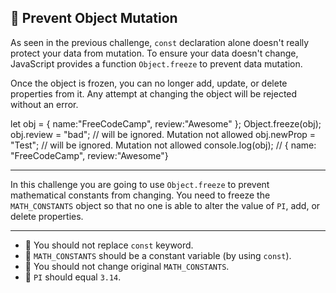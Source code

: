 🚀 Prevent Object Mutation
--------------------------

As seen in the previous challenge, `const` declaration alone doesn't really protect your data from mutation. To ensure your data doesn't change, JavaScript provides a function `Object.freeze` to prevent data mutation.

Once the object is frozen, you can no longer add, update, or delete properties from it. Any attempt at changing the object will be rejected without an error.

let obj = {
  name:"FreeCodeCamp",
  review:"Awesome"
};
Object.freeze(obj);
obj.review = "bad"; // will be ignored. Mutation not allowed
obj.newProp = "Test"; // will be ignored. Mutation not allowed
console.log(obj); 
// { name: "FreeCodeCamp", review:"Awesome"}

* * *

In this challenge you are going to use `Object.freeze` to prevent mathematical constants from changing. You need to freeze the `MATH_CONSTANTS` object so that no one is able to alter the value of `PI`, add, or delete properties.

* * *

*   🧪 You should not replace `const` keyword.
*   🧪 `MATH_CONSTANTS` should be a constant variable (by using `const`).
*   🧪 You should not change original `MATH_CONSTANTS`.
*   🧪 `PI` should equal `3.14`.